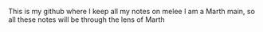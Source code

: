 This is my github where I keep all my notes on melee
I am a Marth main, so all these notes will be through the lens of Marth
